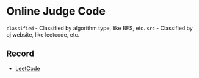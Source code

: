 # Online Judge Code
`classified` - Classified by algorithm type, like BFS, etc.
`src` - Classified by oj website, like leetcode, etc.
## Record
* [LeetCode](https://github.com/ZongWenlong/OnlineJudge/tree/master/src/leetcode)